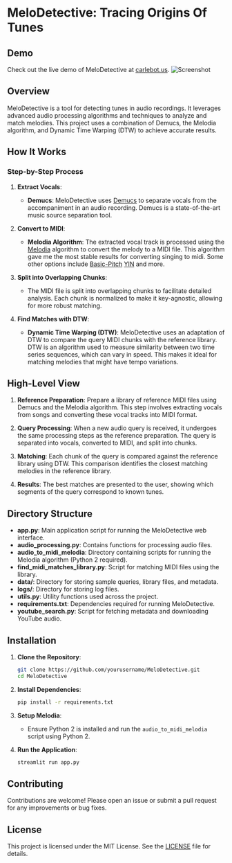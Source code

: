 # MeloDetective: Tracing Origins Of Tunes

## Demo

Check out the live demo of MeloDetective at [carlebot.us](http://carlebot.us).
![Screenshot](https://github.com/shlomota/CarleBot/assets/73965390/17536b40-8fee-462c-b6da-7dc610193e61)

## Overview

MeloDetective is a tool for detecting tunes in audio recordings. It leverages advanced audio processing algorithms and techniques to analyze and match melodies. This project uses a combination of Demucs, the Melodia algorithm, and Dynamic Time Warping (DTW) to achieve accurate results.

## How It Works

### Step-by-Step Process

1. **Extract Vocals**:
    - **Demucs**: MeloDetective uses [Demucs](https://github.com/facebookresearch/demucs) to separate vocals from the accompaniment in an audio recording. Demucs is a state-of-the-art music source separation tool.

2. **Convert to MIDI**:
    - **Melodia Algorithm**: The extracted vocal track is processed using the [Melodia](https://github.com/justinsalamon/audio_to_midi_melodia) algorithm to convert the melody to a MIDI file. This algorithm gave me the most stable results for converting singing to midi. Some other options include [Basic-Pitch](https://github.com/spotify/basic-pitch) [YIN](https://github.com/brentspell/torch-yin) and more.

3. **Split into Overlapping Chunks**:
    - The MIDI file is split into overlapping chunks to facilitate detailed analysis. Each chunk is normalized to make it key-agnostic, allowing for more robust matching.

4. **Find Matches with DTW**:
    - **Dynamic Time Warping (DTW)**: MeloDetective uses an adaptation of DTW to compare the query MIDI chunks with the reference library. DTW is an algorithm used to measure similarity between two time series sequences, which can vary in speed. This makes it ideal for matching melodies that might have tempo variations.

## High-Level View

1. **Reference Preparation**: Prepare a library of reference MIDI files using Demucs and the Melodia algorithm. This step involves extracting vocals from songs and converting these vocal tracks into MIDI format.

2. **Query Processing**: When a new audio query is received, it undergoes the same processing steps as the reference preparation. The query is separated into vocals, converted to MIDI, and split into chunks.

3. **Matching**: Each chunk of the query is compared against the reference library using DTW. This comparison identifies the closest matching melodies in the reference library.

4. **Results**: The best matches are presented to the user, showing which segments of the query correspond to known tunes.

## Directory Structure

- **app.py**: Main application script for running the MeloDetective web interface.
- **audio_processing.py**: Contains functions for processing audio files.
- **audio_to_midi_melodia**: Directory containing scripts for running the Melodia algorithm (Python 2 required).
- **find_midi_matches_library.py**: Script for matching MIDI files using the library.
- **data/**: Directory for storing sample queries, library files, and metadata.
- **logs/**: Directory for storing log files.
- **utils.py**: Utility functions used across the project.
- **requirements.txt**: Dependencies required for running MeloDetective.
- **youtube_search.py**: Script for fetching metadata and downloading YouTube audio.

## Installation

1. **Clone the Repository**:
    ```bash
    git clone https://github.com/yourusername/MeloDetective.git
    cd MeloDetective
    ```

2. **Install Dependencies**:
    ```bash
    pip install -r requirements.txt
    ```

3. **Setup Melodia**:
    - Ensure Python 2 is installed and run the `audio_to_midi_melodia` script using Python 2.

4. **Run the Application**:
    ```bash
    streamlit run app.py
    ```

## Contributing

Contributions are welcome! Please open an issue or submit a pull request for any improvements or bug fixes.

## License

This project is licensed under the MIT License. See the [LICENSE](LICENSE) file for details.
